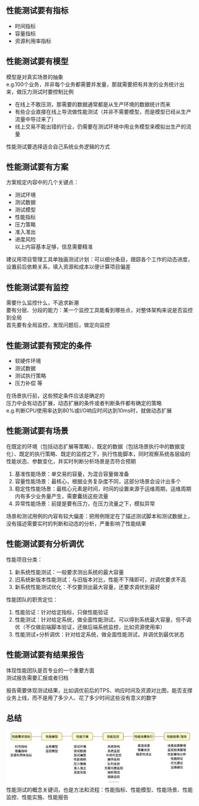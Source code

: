 ## 性能测试要有指标
* 时间指标  
* 容量指标  
* 资源利用率指标  


## 性能测试要有模型
模型是对真实场景的抽象  
e.g.100个业务，并非每个业务都需要并发量，那就需要把有并发的业务统计出来，做压力测试时要控制比例  
* 在线上不敢压测，那需要的数据通常都是从生产环境的数据统计而来  
* 有些企业直接在线上导流做性能测试（并非不需要模型，而是模型已经从生产流量中导过来了）  
* 线上交易不能出错的行业，仍需要在测试环境中用业务模型来模拟出生产的流量  

性能测试要选择适合自己系统业务逻辑的方式


## 性能测试要有方案
方案规定内容中的几个关键点：  
* 测试环境
* 测试数据
* 测试模型
* 性能指标
* 压力策略
* 准入准出
* 进度风险  
以上内容基本足够，信息需要精准  

建议用项目管理工具单独画测试计划：可以细分条目，跟踪各个工作的动态进度，设置前后依赖关系，填入资源和成本以便计算项目偏差


## 性能测试要有监控
需要什么监控什么，不追求新潮  
要有分层、分段的能力：某一个监控工具能看到哪些点，对整体架构来说是否监控到全局  
首先要有全局监控，发现问题后，做定向监控  


## 性能测试要有预定的条件
* 软硬件环境
* 测试数据
* 测试执行策略
* 压力补偿
等  

在场景执行前，这些预定条件应该是确定的  
压力中会有动态扩展，动态扩展的条件或者判断条件都有确定的策略  
e.g.判断CPU使用率达到80%或I/O响应时间达到10ms时，就做动态扩展  


## 性能测试要有场景
在既定的环境（包括动态扩展等策略）、既定的数据（包括场景执行中的数据变化）、既定的执行策略、既定的监控之下，执行性能脚本，同时观察系统各层级的性能状态、参数变化，并实时判断分析场景是否符合预期  
1. 基准性能场景：单交易的容量，为混合容量做准备
2. 容量性能场景：最核心，根据业务复杂度不同，这部分场景会设计出多个
3. 稳定性性能场景：最核心元素是时间，时间的设置来源于运维周期，运维周期内有多少业务量产生，需要囊括这些流量
4. 异常性能场景：前提是要有压力，在压力流量之下，模拟异常  

场景和测试用例的内容有较大偏差：把用例限定在了描述测试脚本和测试数据上，没有描述需要实时的判断和动态的分析，严重影响了性能结果  


## 性能测试要有分析调优
性能项目分类：  
1. 新系统性能测试：一般要求测出系统的最大容量
2. 旧系统新版本性能测试：与旧版本对比，性能不下降即可，对调优要求不高
3. 新系统性能测试优化：不仅要测出最大容量，还要求调优到最好  

性能团队的职责定位：
1. 性能验证：针对给定指标，只做性能验证
2. 性能测试：针对给定系统，做全面性能测试，可以得到系统最大容量，但不调优（不仅做前端脚本验证，还做后端系统监控，比如资源使用率）
3. 性能测试+分析调优：针对给定系统，做全面性能测试，并调优到最优状态


## 性能测试要有结果报告
体现性能团队是否专业的一个重要方面  
测试报告需要汇报或者归档  

报告需要体现测试结果，比如调优前后的TPS、响应时间及资源对比图，能否支撑业务上线，而不是用了多少人、花了多少时间这些没有意义的数字  


## 总结
![性能测试的概念](https://github.com/zhengxiaoyu59/Notes/blob/master/%E6%80%A7%E8%83%BD%E6%B5%8B%E8%AF%95%E5%AE%9E%E6%88%9830%E8%AE%B2/images/%E6%80%A7%E8%83%BD%E6%B5%8B%E8%AF%95%E6%A6%82%E5%BF%B5.jpg?raw=true)
性能测试的概念关键词，也是方法和流程：性能指标、性能模型、性能场景、性能监控、性能实施、性能报告  
